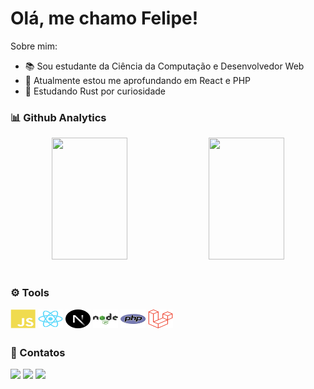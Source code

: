# Olá, me chamo Felipe!

Sobre mim:
- 📚 Sou estudante da Ciência da Computação e Desenvolvedor Web
- 🌱 Atualmente estou me aprofundando em React e PHP
- 👀 Estudando Rust por curiosidade
  
<h3>📊 Github Analytics</h3>
<div align="center">
  <img width="49%" height="195px" src= "https://github-readme-stats-beryl-beta-19.vercel.app/api?username=felprangel&show_icons=true&theme=synthwave" /> 
  <img width="49%" height="195px" src= "https://github-readme-stats-beryl-beta-19.vercel.app/api/top-langs/?username=felprangel&layout=compact&theme=synthwave"/>
</div>

<div style="display: inline_block"><br>
  <h3>⚙️ Tools</h3>
  <img align="center" alt="Js" height="30" width="40" src="https://raw.githubusercontent.com/devicons/devicon/master/icons/javascript/javascript-plain.svg">
  <img align="center" alt="React" height="30" width="40" src="https://raw.githubusercontent.com/devicons/devicon/ca28c779441053191ff11710fe24a9e6c23690d6/icons/react/react-original.svg">
  <img align="center" alt="Nextjs" height="30" width="40" src="https://raw.githubusercontent.com/devicons/devicon/ca28c779441053191ff11710fe24a9e6c23690d6/icons/nextjs/nextjs-original.svg">
  <img align="center" alt="Node" height="30" width="40" src="https://raw.githubusercontent.com/devicons/devicon/ca28c779441053191ff11710fe24a9e6c23690d6/icons/nodejs/nodejs-original-wordmark.svg">
  <img align="center" alt="PHP" height="30" width="40" src="https://raw.githubusercontent.com/devicons/devicon/ca28c779441053191ff11710fe24a9e6c23690d6/icons/php/php-original.svg">
  <img align="center" alt="Laravel" height="30" width="40" src="https://raw.githubusercontent.com/devicons/devicon/ca28c779441053191ff11710fe24a9e6c23690d6/icons/laravel/laravel-original.svg">
</div>

##

<div> 
  <h3>📍 Contatos</h3>
  <a href="https://instagram.com/felp_rangel/" target="_blank"><img src="https://img.shields.io/badge/-Instagram-%23E4405F?style=for-the-badge&logo=instagram&logoColor=white" target="_blank"></a>
  <a href = "mailto:feliperangel897@gmail.com"><img src="https://img.shields.io/badge/-Gmail-%23333?style=for-the-badge&logo=gmail&logoColor=white" target="_blank"></a>
  <a href="https://www.linkedin.com/in/felipe-rangel-ribeiro-73a899251/" target="_blank"><img src="https://img.shields.io/badge/-LinkedIn-%230077B5?style=for-the-badge&logo=linkedin&logoColor=white" target="_blank"></a> 
  
</div>
